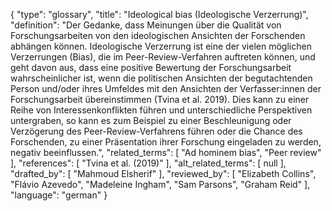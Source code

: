 {
    "type": "glossary",
    "title": "Ideological bias (Ideologische Verzerrung)",
    "definition": "Der Gedanke, dass Meinungen über die Qualität von Forschungsarbeiten von den ideologischen Ansichten der Forschenden abhängen können. Ideologische Verzerrung ist eine der vielen möglichen Verzerrungen (Bias), die im Peer-Review-Verfahren auftreten können, und geht davon aus, dass eine positive Bewertung der Forschungsarbeit wahrscheinlicher ist, wenn die politischen Ansichten der begutachtenden Person und/oder ihres Umfeldes mit den Ansichten der Verfasser:innen der Forschungsarbeit übereinstimmen (Tvina et al. 2019). Dies kann zu einer Reihe von Interessenkonflikten führen und unterschiedliche Perspektiven untergraben, so kann es zum Beispiel zu einer Beschleunigung oder Verzögerung des Peer-Review-Verfahrens führen oder die Chance des Forschenden, zu einer Präsentation ihrer Forschung eingeladen zu werden, negativ beeinflussen.",
    "related_terms": [
        "Ad hominem bias",
        "Peer review"
    ],
    "references": [
        "Tvina et al. (2019)"
    ],
    "alt_related_terms": [
        null
    ],
    "drafted_by": [
        "Mahmoud Elsherif"
    ],
    "reviewed_by": [
        "Elizabeth Collins",
        "Flávio Azevedo",
        "Madeleine Ingham",
        "Sam Parsons",
        "Graham Reid"
    ],
    "language": "german"
}